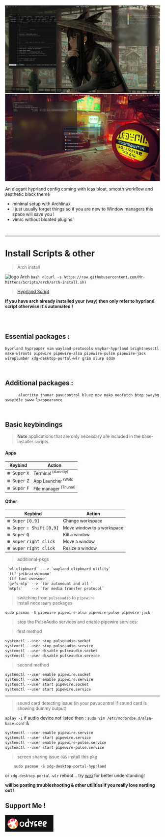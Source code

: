 ![img](wmb/ra-men.png) 
![img](wmb/ra-2.png) 
                                                  
An elegant hyprland config coming with less bloat, smooth workflow and aesthetic black theme 

- minimal setup with Archlinux
- I just usually forget things so if you are new to Window managers this space will save you !
- vimrc without bloated plugins.

</div>
<br>

___
<div align="">

Install Scripts & other
===========
>Arch install 
<div align="left">
  <tr>
    <th><img src="http://wiki.installgentoo.com/images/f/f9/Arch-linux-logo.png" alt="logo" width=15> Arch </th>
    <td><code>bash <(curl -s https://raw.githubusercontent.com/Mr-Mittens/Scripts/arch/arch-install.sh)</code></td>
  </tr>

<br>

> [Hyprland Script](https://github.com/Mr-Mittens/Scripts/blob/main/hyprland/post-install.sh)
 
**If you have arch already installed your (way) then only refer to hyprland script otherwise it's automated !** 
    
</div>


<br>

<br>

## Essential packages :
```
hyprland hyprpaper vim wayland-protocols waybar-hyprland brightnessctl make wlroots pipewire pipewire-alsa pipewire-pulse pipewire-jack wireplumber xdg-desktop-portal-wlr grim slurp sddm 

```
<br>

## Additional packages :
```
      alacritty thunar pavucontrol bluez mpv mako neofetch btop swaybg swayidle swww lxappearance  
```

<br>


## Basic keybindings

> **Note** applications that are only necessary are included in the base-installer scripts.

#### Apps

| Keybind                                                  | Action                           |
| -------------------------------------------------------- | -------------------------------- |
| <kbd>⊞ Super</kbd> <kbd>X</kbd>                          | Terminal <sup>(alacritty)</sup>  |
| <kbd>⊞ Super</kbd> <kbd>Z</kbd>                          | App Launcher <sup>(Wofi)</sup>   |
| <kbd>⊞ Super</kbd> <kbd>F</kbd>                          | File manager <sup>(Thunar)</sup> |

#### Other

| Keybind                                                | Action                     |
| ------------------------------------------------------ | -------------------------- |
| <kbd>⊞ Super</kbd> <kbd>[0,9]</kbd>                    | Change workspace           |
| <kbd>⊞ Super</kbd> <kbd>⇧ Shift</kbd> <kbd>[0,9]</kbd> | Move window to a workspace |
| <kbd>⊞ Super</kbd> <kbd>Q</kbd>                        | Kill a window              |
| <kbd>⊞ Super</kbd> <kbd>right click</kbd>              | Move a window              |
| <kbd>⊞ Super</kbd> <kbd>right click</kbd>              | Resize a window            |


>additional-pkgs

     `wl-clipboard` ---> `wayland clipboard utility`
     `ttf-jetbrains-mono`
     `ttf-font-awesome`
     `gvfs-mtp` --> `for automount and all `
     `mtpfs`    --> `for media transfer protocol`



>switching from `pulseaudio` to `pipewire`  
>install necessary packages   
```
sudo pacman -S pipewire pipewire-alsa pipewire-pulse pipewire-jack
```
>stop the PulseAudio services and enable pipewire services:

>first method

```
systemctl --user stop pulseaudio.socket
systemctl --user stop pulseaudio.service
systemctl --user disable pulseaudio.socket
systemctl --user disable pulseaudio.service
```
>second method 
```
systemctl --user enable pipewire.socket
systemctl --user enable pipewire.service
systemctl --user start pipewire.socket
systemctl --user start pipewire.service
```
---

>sound card detecting issue (in your pavucontrol if sound card is showing dummy output)

`aplay -1` if audio device not listed then :
`sudo vim /etc/modprobe.d/alsa-base.conf` & 
```
systemctl --user enable pipewire.service
systemctl --user start pipewire.service
systemctl --user enable pipewire-pulse.service
systemctl --user start pipewire-pulse.service

```

>screen sharing issue `OBS` install this pkg

```
    sudo pacman -S xdg-desktop-portal-hyprland  
```
or `xdg-desktop-portal-wlr` reboot .. try [wiki](https://wiki.archlinux.org/title/XDG_Desktop_Portal) for better understanding!

**will be posting troubleshooting & other utilities if you really love nerding out !** 

## Support Me !
[![img](wmb/logo/odysee.png)](https://odysee.com/@pegasx:d/hyprlandfirstrice:b)





